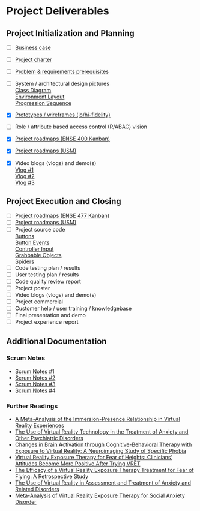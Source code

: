 # Project Deliverables

## Project Initialization and Planning
- [ ] [Business case](./business_case.pdf)
- [ ] [Project charter](./project_charter.pdf) 
- [ ] [Problem & requirements prerequisites](./project_requirements.pdf)
- [ ] System / architectural design pictures  
  [Class Diagram](./ClassDiagram.pdf)  
  [Environment Layout](./environment_layout.pdf)  
  [Progression Sequence](./environment_progression_sequence.pdf)  
- [X] [Prototypes / wireframes (lo/hi-fidelity)](./lo_fi_prototypes.pdf)
- [ ] Role / attribute based access control (R/ABAC) vision
- [X] [Project roadmaps (ENSE 400 Kanban)](https://github.com/SquareSquire286/Team-Edentata-VR-Project/projects/1)
- [X] [Project roadmaps (USM)](https://github.com/SquareSquire286/Team-Edentata-VR-Project/projects/2)
- [X] Video blogs (vlogs) and demo(s)  
  [Vlog #1](https://www.youtube.com/watch?v=nNTIOCdFI7Q)  
  [Vlog #2](https://youtu.be/FFGHzaU3o5I)  
  [Vlog #3](https://youtu.be/Z-OLgdAkyOI)  


## Project Execution and Closing
- [ ] [Project roadmaps (ENSE 477 Kanban)](https://github.com/SquareSquire286/Team-Edentata-VR-Project/projects/3)
- [ ] [Project roadmaps (USM)](https://github.com/SquareSquire286/Team-Edentata-VR-Project/projects/2)
- [ ] Project source code   
  [Buttons](../Source%20Code/Buttons)  
  [Button Events](../Source%20Code/Button%20Events)  
  [Controller Input](../Source%20Code/Controller%20Input)  
  [Grabbable Objects](../Source%20Code/Grabbable%20Objects)  
  [Spiders](Source%20Code/Spiders)   
- [ ] Code testing plan / results
- [ ] User testing plan / results
- [ ] Code quality review report
- [ ] Project poster
- [ ] Video blogs (vlogs) and demo(s)
- [ ] Project commercial
- [ ] Customer help / user training / knowledgebase
- [ ] Final presentation and demo
- [ ] Project experience report

## Additional Documentation
### Scrum Notes
- [Scrum Notes #1](Scrum_Notes/Scrum_Notes_1_9-24.pdf)
- [Scrum Notes #2](Scrum_Notes/Scrum_Notes_2_10-8.pdf)
- [Scrum Notes #3](Scrum_Notes/Scrum_Notes_3_10-22.pdf)
- [Scrum Notes #4](Scrum_Notes/Scrum_Notes_4_11-19.pdf) 
### Further Readings
- [A Meta-Analysis of the Immersion-Presence Relationship in Virtual Reality Experiences](./Further_Readings/A_meta-analysis_of_the_immersion-presence_relationship_in_virtual_reality_experiences_IJVAR.pdf)
- [The Use of Virtual Reality Technology in the Treatment of Anxiety and Other Psychiatric Disorders](https://www.ncbi.nlm.nih.gov/pmc/articles/PMC5421394/)
- [Changes in Brain Activation through Cognitive-Behavioral Therapy with Exposure to Virtual Reality: A Neuroimaging Study of Specific Phobia](https://pubmed.ncbi.nlm.nih.gov/34441804/)
- [Virtual Reality Exposure Therapy for Fear of Heights: Clinicians’ Attitudes Become More Positive After Trying VRET](https://www.frontiersin.org/articles/10.3389/fpsyg.2021.671871/full)
- [The Efficacy of a Virtual Reality Exposure Therapy Treatment for Fear of Flying: A Retrospective Study](https://www.frontiersin.org/articles/10.3389/fpsyg.2021.641393/full)
- [The Use of Virtual Reality in Assessment and Treatment of Anxiety and Related Disorders](https://onlinelibrary.wiley.com/doi/10.1002/cpp.2623)
- [Meta-Analysis of Virtual Reality Exposure Therapy for Social Anxiety Disorder](https://www.cambridge.org/core/journals/psychological-medicine/article/metaanalysis-of-virtual-reality-exposure-therapy-for-social-anxiety-disorder/F31E7D26EF8C24671E3097B98FD3996F)
